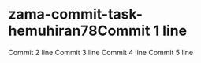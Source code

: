 # zama-commit-task-hemuhiran78Commit 1 line
Commit 2 line
Commit 3 line
Commit 4 line
Commit 5 line
